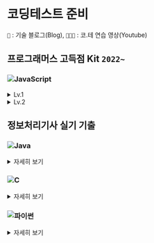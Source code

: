 # 코딩테스트 준비

`📝` : 기술 블로그(Blog), `🧑🏻‍💼` : 코.테 연습 영상(Youtube)

## 프로그래머스 고득점 Kit `2022~`

### ![JavaScript](https://img.shields.io/badge/javascript-%23323330.svg?style=for-the-badge&logo=javascript&logoColor=%23F7DF1E)

<details>

  <summary>Lv.1</summary>
  <div markdown="1">       


- [x] [해시 | 완주하지 못한 선수](https://github.com/djdu4496/algorithm/blob/master/Programmers/%EC%99%84%EC%A3%BC%ED%95%98%EC%A7%80%EB%AA%BB%ED%95%9C%EC%84%A0%EC%88%98.js) [📝](https://github.com/djdu4496/algorithm/issues/1) [🧑🏻‍💼](https://www.youtube.com/watch?v=D8LAJXn5uqk)
- [x] [정렬 | K번째 수](https://github.com/djdu4496/algorithm/blob/master/Programmers/K%EB%B2%88%EC%A7%B8%EC%88%98.js) [📝](https://github.com/djdu4496/algorithm/issues/2) [🧑🏻‍💼](https://www.youtube.com/watch?v=5mS3Kn-YERU)
- [x] [완전탐색 | 모의고사](https://github.com/djdu4496/algorithm/blob/master/Programmers/%EB%AA%A8%EC%9D%98%EA%B3%A0%EC%82%AC.js) [📝](https://github.com/djdu4496/algorithm/issues/3) [🧑🏻‍💼](https://www.youtube.com/watch?v=Hc1_pDAQ06I)
- [x] [탐욕법(Greedy) | 체육복](https://github.com/djdu4496/algorithm/blob/master/Programmers/%EC%B2%B4%EC%9C%A1%EB%B3%B5.js) [📝](https://github.com/djdu4496/algorithm/issues/4) [🧑🏻‍💼](https://www.youtube.com/watch?v=jcbD7kUQpmM&feature=youtu.be)

  </div>
</details>

<details>

  <summary>Lv.2</summary>
  <div markdown="1">   

- [x] [해시 | 위장](https://github.com/djdu4496/algorithm/blob/master/Programmers/%EC%9C%84%EC%9E%A5.js) [📝](https://github.com/djdu4496/algorithm/issues/5) [🧑🏻‍💼](https://www.youtube.com/watch?v=M8NpZcOvBSU&feature=youtu.be)
- [ ] [해시 | 전화번호 목록](#)
- [ ] [기능개발](#)
- [ ] [프린터](#)
- [ ] [다리를 지나는 트럭](#)
- [ ] [주식 가격](#)
- [ ] [힙(Heap) | 더 맵게](#)
- [ ] [정렬 | 가장 큰 수](#)
- [ ] [정렬 | H-Index](#)
- [ ] [완전탐색 | 소수 찾기](#)
- [ ] [완전탐색 | 카펫](#)
- [ ] [탐욕법(Greedy) | 조이스틱](#)
- [ ] [탐욕법(Greedy) | 큰 수 만들기](#)
- [ ] [탐욕법(Greedy) | 구명보트](#)
- [ ] [깊이/너비 우선 탐색(DFS/BFS) | 타겟 넘버](#)
    
  </div>
</details>

## 정보처리기사 실기 기출

### ![Java](https://img.shields.io/badge/java-%23ED8B00.svg?style=for-the-badge&logo=java&logoColor=white)

<details>

  <summary>자세히 보기</summary>
  <div markdown="1">       

    
2022년도
    
- [x] [1회 | 03번](https://github.com/djdu4496/algorithm/blob/master/EngineerInformationProcessing/Java/algorithm-22-01-03.java) [📝](https://cooing-silicon-7ae.notion.site/01-JAVA-3-fc907a36a73746b3a3d6951d90b14eb5)
- [x] [1회 | 11번](https://github.com/djdu4496/algorithm/blob/master/EngineerInformationProcessing/Java/algorithm-22-01-11.java) [📝](https://cooing-silicon-7ae.notion.site/01-JAVA-11-1136b3e2c1a940398d39f51acc4a1e50)

2021년도

- [x] [1회 | 07번](https://github.com/djdu4496/algorithm/blob/master/EngineerInformationProcessing/Java/algorithm-21-01-07.java) [📝](https://cooing-silicon-7ae.notion.site/01-JAVA-7-2303e65e7df04972a7976ad85dac5305)
- [x] [1회 | 18번](https://github.com/djdu4496/algorithm/blob/master/EngineerInformationProcessing/Java/algorithm-21-01-18.java) [📝](https://cooing-silicon-7ae.notion.site/01-JAVA-18-862ae73a8c1b43e0a36b8d331a515922)
- [x] [2회 | 10번](https://github.com/djdu4496/algorithm/blob/master/EngineerInformationProcessing/Java/algorithm-21-02-10.java) [📝](https://cooing-silicon-7ae.notion.site/02-JAVA-10-0663f7468de44eafb1dd3518efdcd93d)
- [x] [2회 | 16번](https://github.com/djdu4496/algorithm/blob/master/EngineerInformationProcessing/Java/algorithm-21-02-16.java) [📝](https://cooing-silicon-7ae.notion.site/02-JAVA-16-c246275b40f9424bae9cb125cb5049f9)
- [x] [3회 | 01번](https://github.com/djdu4496/algorithm/blob/master/EngineerInformationProcessing/Java/algorithm-21-03-01.java) [📝](https://cooing-silicon-7ae.notion.site/03-JAVA-1-ba57ff5f95674618b4579c56d2813bdf)
- [x] [3회 | 11번](https://github.com/djdu4496/algorithm/blob/master/EngineerInformationProcessing/Java/algorithm-21-03-11.java) [📝](https://cooing-silicon-7ae.notion.site/03-JAVA-11-03a4aae47f2d4778b2ce01a0c0e0d0fd)

2020년도

- [x] [1회 | 13번](https://github.com/djdu4496/algorithm/blob/master/EngineerInformationProcessing/Java/algorithm-20-01-13.java) [📝](https://cooing-silicon-7ae.notion.site/01-JAVA-13-491187c0914a40058f26deffa003f019)
- [x] [1회 | 14번](https://github.com/djdu4496/algorithm/blob/master/EngineerInformationProcessing/Java/algorithm-20-01-14.java) [📝](https://cooing-silicon-7ae.notion.site/01-JAVA-14-cdaafa800bae43d1bb59c59d3a697bcd)
- [x] [2회 | 05번](https://github.com/djdu4496/algorithm/blob/master/EngineerInformationProcessing/Java/algorithm-20-02-05.java) [📝](https://cooing-silicon-7ae.notion.site/02-JAVA-5-cc899bff4f294524beac4c661e23ff89)
- [x] [2회 | 19번](https://github.com/djdu4496/algorithm/blob/master/EngineerInformationProcessing/Java/algorithm-20-02-19.java) [📝](https://cooing-silicon-7ae.notion.site/02-JAVA-19-7b6289fac7aa4c6fb75c3e3143133c2a)
- [x] [3회 | 15번](https://github.com/djdu4496/algorithm/blob/master/EngineerInformationProcessing/Java/algorithm-20-03-15.java) [📝](https://cooing-silicon-7ae.notion.site/03-JAVA-15-b18bfb04907d466b820df9d7b871df42)
- [x] [3회 | 16번](https://github.com/djdu4496/algorithm/blob/master/EngineerInformationProcessing/Java/algorithm-20-03-16.java) [📝](https://cooing-silicon-7ae.notion.site/03-JAVA-16-230d6177b9364b3ea95d0a2170eb8bb7)
- [x] [4회 | 05번](https://github.com/djdu4496/algorithm/blob/master/EngineerInformationProcessing/Java/algorithm-20-04-05.java) [📝](https://cooing-silicon-7ae.notion.site/04-JAVA-5-f3a8fa8959c349049bb3f5a2fba558dd)

2019년도

- [x] [1회 | 02번](https://github.com/djdu4496/algorithm/blob/master/EngineerInformationProcessing/Java/algorithm-19-01-02.java) [📝](https://cooing-silicon-7ae.notion.site/01-JAVA-2-400e731238ad422f86b652f3b9f86425)
- [x] [1회 | 03번](https://github.com/djdu4496/algorithm/blob/master/EngineerInformationProcessing/Java/algorithm-19-01-03.java) [📝](https://cooing-silicon-7ae.notion.site/01-JAVA-3-10025e4c3e154381a9ad71adcafe2d75)
- [x] [2회 | 02번](https://github.com/djdu4496/algorithm/blob/master/EngineerInformationProcessing/Java/algorithm-19-02-02.java) [📝](https://cooing-silicon-7ae.notion.site/02-JAVA-2-52fb0a57cc9644d899d77260c73ffb18)
- [x] [2회 | 03번](https://github.com/djdu4496/algorithm/blob/master/EngineerInformationProcessing/Java/algorithm-19-02-03.java) [📝](https://cooing-silicon-7ae.notion.site/02-JAVA-3-0441761b821b4135a99dbc66259b9444)
- [x] [3회 | 02번](https://github.com/djdu4496/algorithm/blob/master/EngineerInformationProcessing/Java/algorithm-19-03-02.java) [📝](https://cooing-silicon-7ae.notion.site/03-JAVA-2-792ba0997ff9448284045fd017f0d930)

2018년도

- [x] [1회 | 06번](https://github.com/djdu4496/algorithm/blob/master/EngineerInformationProcessing/Java/algorithm-18-01-06.java) [📝](https://cooing-silicon-7ae.notion.site/01-JAVA-6-80d88d425d594e4b8655546b0b9236f3)
- [x] [2회 | 06번](https://github.com/djdu4496/algorithm/blob/master/EngineerInformationProcessing/Java/algorithm-18-02-06.java) [📝](https://cooing-silicon-7ae.notion.site/02-JAVA-6-67f628457fa14f8ca909301fc25ed483)
- [x] [3회 | 02번](https://github.com/djdu4496/algorithm/blob/master/EngineerInformationProcessing/Java/algorithm-18-03-02.java) [📝](https://cooing-silicon-7ae.notion.site/03-JAVA-2-783636ca47d74033b459a1d2f00408e2)

2017년도

- [x] [1회 | 02번](https://github.com/djdu4496/algorithm/blob/master/EngineerInformationProcessing/Java/algorithm-17-01-02.java) [📝](https://cooing-silicon-7ae.notion.site/01-JAVA-2-f8e24ed7806241e280d93a5ee97e5737)
- [x] [2회 | 03번](https://github.com/djdu4496/algorithm/blob/master/EngineerInformationProcessing/Java/algorithm-17-02-03.java) [📝](https://cooing-silicon-7ae.notion.site/02-JAVA-3-1fbc3ba6473a42a58c6bf539cc219ec8)
- [x] [3회 | 04번](https://github.com/djdu4496/algorithm/blob/master/EngineerInformationProcessing/Java/algorithm-17-03-04.java) [📝](https://cooing-silicon-7ae.notion.site/03-JAVA-4-0bb258723710484eae39c2be5971d955)

예상문제

- [x] [1회 | 05번](https://github.com/djdu4496/algorithm/blob/master/EngineerInformationProcessing/Java/algorithm-ncs-05.java) [📝](https://cooing-silicon-7ae.notion.site/01-JAVA-7-2303e65e7df04972a7976ad85dac5305)
- [x] [1회 | 06번](https://github.com/djdu4496/algorithm/blob/master/EngineerInformationProcessing/Java/algorithm-ncs-06.java) [📝](https://cooing-silicon-7ae.notion.site/NCS-JAVA-06-351138458bd64ec8a9f0919f7d8f02ec)
- [x] [1회 | 13번](https://github.com/djdu4496/algorithm/blob/master/EngineerInformationProcessing/Java/algorithm-ncs-13.java) [📝](https://cooing-silicon-7ae.notion.site/NCS-JAVA-13-39022dc6da284cd294ee7c7ff864ea4e)
- [x] [1회 | 14번](https://github.com/djdu4496/algorithm/blob/master/EngineerInformationProcessing/Java/algorithm-ncs-14.java) [📝](https://cooing-silicon-7ae.notion.site/NCS-JAVA-14-0a41f80cf8724b2da4285930508aa52e)
- [x] [1회 | 19번](https://github.com/djdu4496/algorithm/blob/master/EngineerInformationProcessing/Java/algorithm-ncs-19.java) [📝](https://cooing-silicon-7ae.notion.site/NCS-JAVA-19-16b1547a55e84dbda44dd2db90784f34)
- [x] [1회 | 20번](https://github.com/djdu4496/algorithm/blob/master/EngineerInformationProcessing/Java/algorithm-ncs-20.java) [📝](https://cooing-silicon-7ae.notion.site/NCS-JAVA-20-79df29ebe4bc4735ac1c55e3daacb657)

단원종합문제

- [x] [1회 | 17번](https://github.com/djdu4496/algorithm/blob/master/EngineerInformationProcessing/Java/algorithm-total-17.java) [📝](https://cooing-silicon-7ae.notion.site/NCS-JAVA-17-b588aaa930a547a08ef537128b213143)
- [x] [1회 | 18번](https://github.com/djdu4496/algorithm/blob/master/EngineerInformationProcessing/Java/algorithm-total-18.java) [📝](https://cooing-silicon-7ae.notion.site/NCS-JAVA-18-87e1d5cd21b14989aa62dd806e9f6581)
- [x] [1회 | 19번](https://github.com/djdu4496/algorithm/blob/master/EngineerInformationProcessing/Java/algorithm-total-19.java) [📝](https://cooing-silicon-7ae.notion.site/NCS-JAVA-19-4d335bd21fa14f6db63d643ce0a7f203)
- [x] [1회 | 22번](https://github.com/djdu4496/algorithm/blob/master/EngineerInformationProcessing/Java/algorithm-total-22.java) [📝](https://cooing-silicon-7ae.notion.site/NCS-JAVA-22-4358106488214336b1df12a076bbae0e)
- [x] [1회 | 25번](https://github.com/djdu4496/algorithm/blob/master/EngineerInformationProcessing/Java/algorithm-total-25.java) [📝](https://cooing-silicon-7ae.notion.site/NCS-JAVA-25-ff411241ce124c96afb8c91ca2d7f186)

최종모의고사

- [x] [1회 | 10번](https://github.com/djdu4496/algorithm/blob/master/EngineerInformationProcessing/Java/algorithm-last-01-10.java) [📝](https://cooing-silicon-7ae.notion.site/NCS-1-JAVA-10-c0ae6e59f3884ba9a43f58094a78c95d)
- [x] [1회 | 16번](https://github.com/djdu4496/algorithm/blob/master/EngineerInformationProcessing/Java/algorithm-last-01-16.java) [📝](https://cooing-silicon-7ae.notion.site/NCS-1-JAVA-16-65a74516ea064632922ee0cde99f048e)
- [x] [2회 | 07번](https://github.com/djdu4496/algorithm/blob/master/EngineerInformationProcessing/Java/algorithm-last-02-07.java) [📝](https://cooing-silicon-7ae.notion.site/NCS-2-JAVA-07-f07b034780ae48abbf6a074a87f3920a)
- [x] [2회 | 08번](https://github.com/djdu4496/algorithm/blob/master/EngineerInformationProcessing/Java/algorithm-last-02-08.java) [📝](https://cooing-silicon-7ae.notion.site/NCS-2-JAVA-08-f82a3a3fa507479a8df2ab45c54a43de)
- [x] [3회 | 08번](https://github.com/djdu4496/algorithm/blob/master/EngineerInformationProcessing/Java/algorithm-last-03-08.java) [📝](https://cooing-silicon-7ae.notion.site/NCS-3-JAVA-08-32e50126d8eb452088aa033427cbc5f0)

  </div>
</details>

### ![C](https://img.shields.io/badge/c-%2300599C.svg?style=for-the-badge&logo=c&logoColor=white)

<details>

  <summary>자세히 보기</summary>
  <div markdown="1">  

2022년도
- [x] [1회 | 14번](https://github.com/djdu4496/algorithm/blob/master/EngineerInformationProcessing/C/algorithm-22-01-14.c) [📝](https://cooing-silicon-7ae.notion.site/01-C-14-eea346b9442e4ea6aa2ab7bcbf27ab27)
- [x] [1회 | 15번](https://github.com/djdu4496/algorithm/blob/master/EngineerInformationProcessing/C/algorithm-22-01-15.c) [📝](https://cooing-silicon-7ae.notion.site/01-C-15-0a0682640f8c4e7fac5c93eae71ac42d)
- [x] [1회 | 19번](https://github.com/djdu4496/algorithm/blob/master/EngineerInformationProcessing/C/algorithm-22-01-19.c) [📝](https://cooing-silicon-7ae.notion.site/01-C-19-9ebc5c1f10834dd2b48566286cbc0933)

2021년도

- [x] [1회 | 15번](https://github.com/djdu4496/algorithm/blob/master/EngineerInformationProcessing/C/algorithm-21-01-15.c) [📝](https://cooing-silicon-7ae.notion.site/01-C-15-16b453c7904e47a889f69f80cd765d61)
- [x] [2회 | 06번](https://github.com/djdu4496/algorithm/blob/master/EngineerInformationProcessing/C/algorithm-21-02-06.c) [📝](https://cooing-silicon-7ae.notion.site/02-C-6-23ceeb026a26492aad3d8b7d35e01d4a)
- [x] [2회 | 11번](https://github.com/djdu4496/algorithm/blob/master/EngineerInformationProcessing/C/algorithm-21-02-11.c) [📝](https://cooing-silicon-7ae.notion.site/02-C-11-e95807c76f4342b783cc20c143522fd1)
- [x] [3회 | 12번](https://github.com/djdu4496/algorithm/blob/master/EngineerInformationProcessing/C/algorithm-21-03-12.c) [📝](https://cooing-silicon-7ae.notion.site/03-C-12-f807c2e3149a4628966d57d1d4771163)
- [x] [3회 | 17번](https://github.com/djdu4496/algorithm/blob/master/EngineerInformationProcessing/C/algorithm-21-03-17.c) [📝](https://cooing-silicon-7ae.notion.site/03-C-17-684b1256c80541d18aa641067cb68de7)

2020년도

- [x] [1회 | 12번](https://github.com/djdu4496/algorithm/blob/master/EngineerInformationProcessing/C/algorithm-20-01-12.c) [📝](https://cooing-silicon-7ae.notion.site/01-C-12-2ead9c3a68d74939ac9dd8a3f3eaf801)
- [x] [3회 | 02번](https://github.com/djdu4496/algorithm/blob/master/EngineerInformationProcessing/C/algorithm-20-03-02.c) [📝](https://cooing-silicon-7ae.notion.site/03-C-2-1-af192c3176364b5d96afe3c20583b6b6)
- [x] [3회 | 14번](https://github.com/djdu4496/algorithm/blob/master/EngineerInformationProcessing/C/algorithm-20-03-14.c) [📝](https://cooing-silicon-7ae.notion.site/03-C-14-0a86e3f2cfcc486e98b8ec97a7997422)
- [x] [4회 | 18번](https://github.com/djdu4496/algorithm/blob/master/EngineerInformationProcessing/C/algorithm-20-04-18.c) [📝](https://cooing-silicon-7ae.notion.site/04-C-18-20e1442d0d824806b29f23e311e898ff)

2019년도

- [x] [1회 | 04번](https://github.com/djdu4496/algorithm/blob/master/EngineerInformationProcessing/C/algorithm-19-01-04.c) [📝](https://cooing-silicon-7ae.notion.site/01-C-4-e5fc15602fac4859a7bad2f6952aadd0)
- [x] [2회 | 04번](https://github.com/djdu4496/algorithm/blob/master/EngineerInformationProcessing/C/algorithm-19-02-04.c) [📝](https://cooing-silicon-7ae.notion.site/02-C-4-e7255617f6eb44eb9d84dd600f865065)
- [x] [3회 | 03번](https://github.com/djdu4496/algorithm/blob/master/EngineerInformationProcessing/C/algorithm-19-03-03.c) [📝](https://cooing-silicon-7ae.notion.site/03-C-3-3dd6c2d46ab2456890502927269940f3)

2018년도

- [x] [1회 | 05번](https://github.com/djdu4496/algorithm/blob/master/EngineerInformationProcessing/C/algorithm-18-01-05.c) [📝](https://cooing-silicon-7ae.notion.site/01-C-5-03168e12de1c40b5945f254bdfe61355)
- [x] [2회 | 04번](https://github.com/djdu4496/algorithm/blob/master/EngineerInformationProcessing/C/algorithm-18-02-04.c) [📝](https://cooing-silicon-7ae.notion.site/02-C-4-64e2eb31adba49db8a93aef10142af2a)
- [x] [2회 | 07번](https://github.com/djdu4496/algorithm/blob/master/EngineerInformationProcessing/C/algorithm-18-02-07.c) [📝](https://cooing-silicon-7ae.notion.site/02-C-7-7b11af54149147b9bb235025477aae4a)
- [x] [3회 | 03번](https://github.com/djdu4496/algorithm/blob/master/EngineerInformationProcessing/C/algorithm-18-03-03.c) [📝](https://cooing-silicon-7ae.notion.site/03-C-3-95eff3192f1147368fd8256fd1729490)
- [ ] [3회 | 04번](https://github.com/djdu4496/algorithm/blob/master/EngineerInformationProcessing/C/algorithm-18-03-04.c) [📝](https://cooing-silicon-7ae.notion.site/03-C-4-d0b14927a525491196c0cfea39ed2c67)

2017년도

- [x] [1회 | 16번](https://github.com/djdu4496/algorithm/blob/master/EngineerInformationProcessing/C/algorithm-17-01-16.c) [📝](https://cooing-silicon-7ae.notion.site/01-C-16-3e251f4e84764fa69c1dda86b86c9402)
- [x] [2회 | 01번](https://github.com/djdu4496/algorithm/blob/master/EngineerInformationProcessing/C/algorithm-17-02-01.c) [📝](https://cooing-silicon-7ae.notion.site/02-C-1-99570be117224004a0f1825ae972c9d7)
- [x] [3회 | 01번](https://github.com/djdu4496/algorithm/blob/master/EngineerInformationProcessing/C/algorithm-17-03-01.c) [📝](https://cooing-silicon-7ae.notion.site/03-C-1-0d5a4bda82b449399aaadd57d978d637)
- [x] [3회 | 10번](https://github.com/djdu4496/algorithm/blob/master/EngineerInformationProcessing/C/algorithm-17-03-10.c) [📝](https://cooing-silicon-7ae.notion.site/03-C-10-7a267e72970a4a1e8bf461b6ff3c2ed2)

예상문제

- [x] [1회 | 01번](https://github.com/djdu4496/algorithm/blob/master/EngineerInformationProcessing/C/algorithm-ncs-01.c) [📝](https://cooing-silicon-7ae.notion.site/NCS-C-01-398c047ce3eb462e86736c11c8a28529)
- [x] [1회 | 02번](https://github.com/djdu4496/algorithm/blob/master/EngineerInformationProcessing/C/algorithm-ncs-02.c) [📝](https://cooing-silicon-7ae.notion.site/NCS-C-02-81d1d2ff62f74045913c0951647b757b)
- [x] [1회 | 03번](https://github.com/djdu4496/algorithm/blob/master/EngineerInformationProcessing/C/algorithm-ncs-03.c) [📝](https://cooing-silicon-7ae.notion.site/NCS-C-03-70f306d467d04ce297829a0b37bfe25d)
- [x] [1회 | 04번](https://github.com/djdu4496/algorithm/blob/master/EngineerInformationProcessing/C/algorithm-ncs-04.c) [📝](https://cooing-silicon-7ae.notion.site/NCS-C-04-8928914715fa4b08a8e9d7d6b678450b)
- [x] [1회 | 07번](https://github.com/djdu4496/algorithm/blob/master/EngineerInformationProcessing/C/algorithm-ncs-07.c) [📝](https://cooing-silicon-7ae.notion.site/NCS-C-07-924ed076863b4158b2a09f3862339362)
- [x] [1회 | 08번](https://github.com/djdu4496/algorithm/blob/master/EngineerInformationProcessing/C/algorithm-ncs-08.c) [📝](https://cooing-silicon-7ae.notion.site/NCS-C-08-8a7cf36b865442ca90f1b4690a60997d)
- [x] [1회 | 09번](https://github.com/djdu4496/algorithm/blob/master/EngineerInformationProcessing/C/algorithm-ncs-09.c) [📝](https://cooing-silicon-7ae.notion.site/NCS-C-09-ba5d34651b2643199dfe7bad7e99f135)
- [x] [1회 | 11번](https://github.com/djdu4496/algorithm/blob/master/EngineerInformationProcessing/C/algorithm-ncs-11.c) [📝](https://cooing-silicon-7ae.notion.site/NCS-C-011-e9036c5dd9074765b8ead632434ad679)
- [x] [1회 | 12번](https://github.com/djdu4496/algorithm/blob/master/EngineerInformationProcessing/C/algorithm-ncs-12.c) [📝](https://cooing-silicon-7ae.notion.site/NCS-C-12-511f9f01372041e2a647e7a86e9f4b15)
- [x] [1회 | 15번](https://github.com/djdu4496/algorithm/blob/master/EngineerInformationProcessing/c/algorithm-ncs-15.c) [📝](https://cooing-silicon-7ae.notion.site/NCS-C-15-7b4e07881d1b4297991c02265b97f953)
- [x] [1회 | 16번](https://github.com/djdu4496/algorithm/blob/master/EngineerInformationProcessing/c/algorithm-ncs-16.c) [📝](https://cooing-silicon-7ae.notion.site/NCS-C-16-dc4af4a9421a4b7d9fc2f60d31bdc578)
- [x] [1회 | 17번](https://github.com/djdu4496/algorithm/blob/master/EngineerInformationProcessing/c/algorithm-ncs-17.c) [📝](https://cooing-silicon-7ae.notion.site/NCS-C-17-51c079a8a37745e3a326ccbbc42c4b73)
- [x] [1회 | 18번](https://github.com/djdu4496/algorithm/blob/master/EngineerInformationProcessing/c/algorithm-ncs-18.c) [📝](https://cooing-silicon-7ae.notion.site/NCS-C-18-3e3d370bf3cc4e4ba0a6af77174b9755)
- [x] [1회 | 19번](https://github.com/djdu4496/algorithm/blob/master/EngineerInformationProcessing/c/algorithm-ncs-19.c) [📝](https://cooing-silicon-7ae.notion.site/NCS-C-19-79df29ebe4bc4735ac1c55e3daacb657)
- [x] [1회 | 21번](https://github.com/djdu4496/algorithm/blob/master/EngineerInformationProcessing/c/algorithm-ncs-21.c) [📝](https://cooing-silicon-7ae.notion.site/NCS-C-21-744b95c2a54c4914bf7eb1ff21cca16c)
- [x] [1회 | 22번](https://github.com/djdu4496/algorithm/blob/master/EngineerInformationProcessing/c/algorithm-ncs-22.c) [📝](https://cooing-silicon-7ae.notion.site/NCS-C-22-996cc7a719b641a6a1df3d8db7351701)
- [x] [2회 | 05번](https://github.com/djdu4496/algorithm/blob/master/EngineerInformationProcessing/c/algorithm-ncs-05.c) [📝](https://cooing-silicon-7ae.notion.site/NCS-C-05-2-8bf4b990f1644622b401222aa9abcc11)

단원종합문제

- [x] [1회 | 02번](https://github.com/djdu4496/algorithm/blob/master/EngineerInformationProcessing/c/algorithm-total-02.c) [📝](https://cooing-silicon-7ae.notion.site/NCS-C-02-d185876b57a84ca0892ec8e220e73114)
- [x] [1회 | 03번](https://github.com/djdu4496/algorithm/blob/master/EngineerInformationProcessing/c/algorithm-total-03.c) [📝](https://cooing-silicon-7ae.notion.site/NCS-C-03-e3c857c0317342cf9b7d6fc4b40772bb)
- [x] [1회 | 04번](https://github.com/djdu4496/algorithm/blob/master/EngineerInformationProcessing/c/algorithm-total-04.c) [📝](https://cooing-silicon-7ae.notion.site/NCS-C-04-585a7fe4963642478798e012041de1b4)
- [x] [1회 | 05번](https://github.com/djdu4496/algorithm/blob/master/EngineerInformationProcessing/c/algorithm-total-05.c) [📝](https://cooing-silicon-7ae.notion.site/NCS-C-05-1-7409c8d90b084b77a3b68bd1c6b97c95)
- [x] [1회 | 06번](https://github.com/djdu4496/algorithm/blob/master/EngineerInformationProcessing/c/algorithm-total-06.c) [📝](https://cooing-silicon-7ae.notion.site/NCS-C-06-3a012d52f05940b7b1430c7910b06cf0)
- [x] [1회 | 08번](https://github.com/djdu4496/algorithm/blob/master/EngineerInformationProcessing/c/algorithm-total-08.c) [📝](https://cooing-silicon-7ae.notion.site/NCS-C-08-754530dee7084f22b547a075e5a89d3f)
- [x] [1회 | 09번](https://github.com/djdu4496/algorithm/blob/master/EngineerInformationProcessing/c/algorithm-total-09.c) [📝](https://cooing-silicon-7ae.notion.site/NCS-C-09-2d36c245be1b4eae84ef48e8dbdc09a3)
- [x] [1회 | 11번](https://github.com/djdu4496/algorithm/blob/master/EngineerInformationProcessing/c/algorithm-total-11.c) [📝](https://cooing-silicon-7ae.notion.site/NCS-C-11-b08fc0af46da496d92e2c05090c662a5)
- [x] [1회 | 12번](https://github.com/djdu4496/algorithm/blob/master/EngineerInformationProcessing/c/algorithm-total-12.c) [📝](https://cooing-silicon-7ae.notion.site/NCS-C-12-4a5676a437e343fdace2e2dd6017b4ea)
- [x] [1회 | 13번](https://github.com/djdu4496/algorithm/blob/master/EngineerInformationProcessing/c/algorithm-total-13.c) [📝](https://cooing-silicon-7ae.notion.site/NCS-C-13-c75e4b8b6dc043dcb6637932819be212)
- [x] [1회 | 16번](https://github.com/djdu4496/algorithm/blob/master/EngineerInformationProcessing/c/algorithm-total-16.c) [📝](https://cooing-silicon-7ae.notion.site/NCS-C-16-5f59a6a1837c45d9af36176e3fd1807e)
- [x] [1회 | 21번](https://github.com/djdu4496/algorithm/blob/master/EngineerInformationProcessing/c/algorithm-total-21.c) [📝](https://cooing-silicon-7ae.notion.site/NCS-C-16-5f59a6a1837c45d9af36176e3fd1807e)
- [x] [1회 | 23번](https://github.com/djdu4496/algorithm/blob/master/EngineerInformationProcessing/c/algorithm-total-23.c) [📝](https://cooing-silicon-7ae.notion.site/NCS-C-23-b1c3c1b663c8439b8f0b6c6a012c84b9)
- [x] [1회 | 24번](https://github.com/djdu4496/algorithm/blob/master/EngineerInformationProcessing/c/algorithm-total-24.c) [📝](https://cooing-silicon-7ae.notion.site/NCS-C-24-1325f6d98d144613a80549b19d0d9a89)
- [x] [1회 | 26번](https://github.com/djdu4496/algorithm/blob/master/EngineerInformationProcessing/c/algorithm-total-26.c) [📝](https://cooing-silicon-7ae.notion.site/NCS-C-26-3357f2ded505496ba150efaf73765463)

최종모의고사

- [x] [1회 | 05번](https://github.com/djdu4496/algorithm/blob/master/EngineerInformationProcessing/c/algorithm-last-01-05.c) [📝](https://cooing-silicon-7ae.notion.site/NCS-C-05-51555bf244344c2882c6558b5b88dcf3)
- [x] [1회 | 11번](https://github.com/djdu4496/algorithm/blob/master/EngineerInformationProcessing/c/algorithm-last-01-11.c) [📝](https://cooing-silicon-7ae.notion.site/NCS-1-C-11-dd9df3d12b6643b4b8734da0b47743f5)
- [x] [3회 | 09번](https://github.com/djdu4496/algorithm/blob/master/EngineerInformationProcessing/c/algorithm-last-03-09.c) [📝](https://cooing-silicon-7ae.notion.site/NCS-3-C-09-5cfd280f7ce44482b52212f4ddc492a9)
- [x] [3회 | 18번](https://github.com/djdu4496/algorithm/blob/master/EngineerInformationProcessing/c/algorithm-last-03-18.c) [📝](https://cooing-silicon-7ae.notion.site/NCS-3-C-18-e97c6466005e458d80a61561db2ff6af)

  </div>
</details>

### ![파이썬](https://img.shields.io/badge/Python-3766AB?style=for-the-badge&logo=Python&logoColor=white)

<details>

  <summary>자세히 보기</summary>
  <div markdown="1">  

2022년도
- [x] [1회 | 05번](https://github.com/djdu4496/algorithm/blob/master/EngineerInformationProcessing/Python/algorithm-22-01-06.py) [📝](https://cooing-silicon-7ae.notion.site/01-6-2858d81159fe4cd3802652e2126dc26c)

2021년도

- [x] [1회 | 05번](https://github.com/djdu4496/algorithm/blob/master/EngineerInformationProcessing/Python/algorithm-21-01-05.py) [📝](https://cooing-silicon-7ae.notion.site/01-5-1-42b6542b276a4fb6a5353a52774170c5)
- [x] [2회 | 05번](https://github.com/djdu4496/algorithm/blob/master/EngineerInformationProcessing/Python/algorithm-21-02-05.py) [📝](https://cooing-silicon-7ae.notion.site/02-3-a7a6ffd901c84d3ab4766a43592757cb)
- [x] [3회 | 14번](https://github.com/djdu4496/algorithm/blob/master/EngineerInformationProcessing/Python/algorithm-21-03-14.py) [📝](https://cooing-silicon-7ae.notion.site/03-14-90d695ac5a13431babf504fddc9a46c4)

2020년도

- [x] [2회 | 02번](https://github.com/djdu4496/algorithm/blob/master/EngineerInformationProcessing/Python/algorithm-20-02-02.py) [📝](https://cooing-silicon-7ae.notion.site/02-2-cc3c7aaaba3846f89dc80e2770168309)
- [x] [4회 | 09번](https://github.com/djdu4496/algorithm/blob/master/EngineerInformationProcessing/Python/algorithm-20-04-09.py) [📝](https://cooing-silicon-7ae.notion.site/04-9-64253c9153504b99bc6131e3aabeaeac)

예상문제

- [x] [1회 | 10번](https://github.com/djdu4496/algorithm/blob/master/EngineerInformationProcessing/Python/algorithm-ncs-10.py) [📝](https://cooing-silicon-7ae.notion.site/NCS-Python-10-dafaf45fdccd4d04826ab7cd6270a6e0)

단원종합문제

- [x] [1회 | 07번](https://github.com/djdu4496/algorithm/blob/master/EngineerInformationProcessing/Python/algorithm-total-07.py) [📝](https://cooing-silicon-7ae.notion.site/NCS-Python-07-1125e390cf10437a8be9703ae29d0a13)
- [x] [1회 | 10번](https://github.com/djdu4496/algorithm/blob/master/EngineerInformationProcessing/Python/algorithm-total-10.py) [📝](https://cooing-silicon-7ae.notion.site/NCS-Python-10-e8fb010ea48247eea51784baf7b67f1e)
- [x] [1회 | 14번](https://github.com/djdu4496/algorithm/blob/master/EngineerInformationProcessing/Python/algorithm-total-14.py) [📝](https://cooing-silicon-7ae.notion.site/NCS-Python-14-921a2aa7e28f4bf9b85ba841202c9051)
- [x] [1회 | 15번](https://github.com/djdu4496/algorithm/blob/master/EngineerInformationProcessing/Python/algorithm-total-15.py) [📝](https://cooing-silicon-7ae.notion.site/NCS-Python-15-158441e2fe584365bf10a50706dc640c)
- [x] [1회 | 20번](https://github.com/djdu4496/algorithm/blob/master/EngineerInformationProcessing/Python/algorithm-total-20.py) [📝](https://cooing-silicon-7ae.notion.site/NCS-Python-20-b329570698ca4c98921b7d2c811c4436)

최종모의고사
- [x] [1회 | 13번](https://github.com/djdu4496/algorithm/blob/master/EngineerInformationProcessing/Python/algorithm-last-01-13.py) [📝](https://cooing-silicon-7ae.notion.site/NCS-1-Python-13-4e2b63b103a448be948586c12a08c445)
- [x] [1회 | 15번](https://github.com/djdu4496/algorithm/blob/master/EngineerInformationProcessing/Python/algorithm-last-01-15.py) [📝](https://cooing-silicon-7ae.notion.site/NCS-1-Python-15-bffbef58e1b3498c90af7698418d2f3d)
- [x] [3회 | 06번](https://github.com/djdu4496/algorithm/blob/master/EngineerInformationProcessing/Python/algorithm-last-03-06.py) [📝](https://cooing-silicon-7ae.notion.site/NCS-3-Python-06-13a7ffd5f5e64f0daed540fb43275246)

  </div>
</details>
